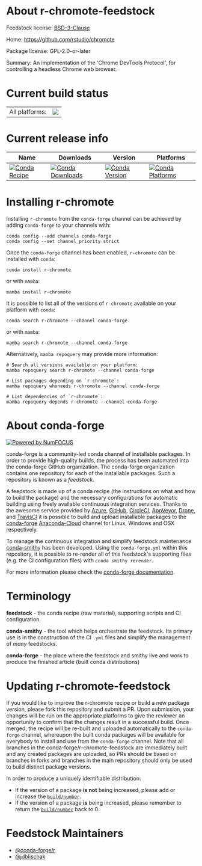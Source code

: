 About r-chromote-feedstock
==========================

Feedstock license: [BSD-3-Clause](https://github.com/conda-forge/r-chromote-feedstock/blob/main/LICENSE.txt)

Home: https://github.com/rstudio/chromote

Package license: GPL-2.0-or-later

Summary: An implementation of the 'Chrome DevTools Protocol', for controlling a headless Chrome web browser.

Current build status
====================


<table><tr><td>All platforms:</td>
    <td>
      <a href="https://dev.azure.com/conda-forge/feedstock-builds/_build/latest?definitionId=19030&branchName=main">
        <img src="https://dev.azure.com/conda-forge/feedstock-builds/_apis/build/status/r-chromote-feedstock?branchName=main">
      </a>
    </td>
  </tr>
</table>

Current release info
====================

| Name | Downloads | Version | Platforms |
| --- | --- | --- | --- |
| [![Conda Recipe](https://img.shields.io/badge/recipe-r--chromote-green.svg)](https://anaconda.org/conda-forge/r-chromote) | [![Conda Downloads](https://img.shields.io/conda/dn/conda-forge/r-chromote.svg)](https://anaconda.org/conda-forge/r-chromote) | [![Conda Version](https://img.shields.io/conda/vn/conda-forge/r-chromote.svg)](https://anaconda.org/conda-forge/r-chromote) | [![Conda Platforms](https://img.shields.io/conda/pn/conda-forge/r-chromote.svg)](https://anaconda.org/conda-forge/r-chromote) |

Installing r-chromote
=====================

Installing `r-chromote` from the `conda-forge` channel can be achieved by adding `conda-forge` to your channels with:

```
conda config --add channels conda-forge
conda config --set channel_priority strict
```

Once the `conda-forge` channel has been enabled, `r-chromote` can be installed with `conda`:

```
conda install r-chromote
```

or with `mamba`:

```
mamba install r-chromote
```

It is possible to list all of the versions of `r-chromote` available on your platform with `conda`:

```
conda search r-chromote --channel conda-forge
```

or with `mamba`:

```
mamba search r-chromote --channel conda-forge
```

Alternatively, `mamba repoquery` may provide more information:

```
# Search all versions available on your platform:
mamba repoquery search r-chromote --channel conda-forge

# List packages depending on `r-chromote`:
mamba repoquery whoneeds r-chromote --channel conda-forge

# List dependencies of `r-chromote`:
mamba repoquery depends r-chromote --channel conda-forge
```


About conda-forge
=================

[![Powered by
NumFOCUS](https://img.shields.io/badge/powered%20by-NumFOCUS-orange.svg?style=flat&colorA=E1523D&colorB=007D8A)](https://numfocus.org)

conda-forge is a community-led conda channel of installable packages.
In order to provide high-quality builds, the process has been automated into the
conda-forge GitHub organization. The conda-forge organization contains one repository
for each of the installable packages. Such a repository is known as a *feedstock*.

A feedstock is made up of a conda recipe (the instructions on what and how to build
the package) and the necessary configurations for automatic building using freely
available continuous integration services. Thanks to the awesome service provided by
[Azure](https://azure.microsoft.com/en-us/services/devops/), [GitHub](https://github.com/),
[CircleCI](https://circleci.com/), [AppVeyor](https://www.appveyor.com/),
[Drone](https://cloud.drone.io/welcome), and [TravisCI](https://travis-ci.com/)
it is possible to build and upload installable packages to the
[conda-forge](https://anaconda.org/conda-forge) [Anaconda-Cloud](https://anaconda.org/)
channel for Linux, Windows and OSX respectively.

To manage the continuous integration and simplify feedstock maintenance
[conda-smithy](https://github.com/conda-forge/conda-smithy) has been developed.
Using the ``conda-forge.yml`` within this repository, it is possible to re-render all of
this feedstock's supporting files (e.g. the CI configuration files) with ``conda smithy rerender``.

For more information please check the [conda-forge documentation](https://conda-forge.org/docs/).

Terminology
===========

**feedstock** - the conda recipe (raw material), supporting scripts and CI configuration.

**conda-smithy** - the tool which helps orchestrate the feedstock.
                   Its primary use is in the construction of the CI ``.yml`` files
                   and simplify the management of *many* feedstocks.

**conda-forge** - the place where the feedstock and smithy live and work to
                  produce the finished article (built conda distributions)


Updating r-chromote-feedstock
=============================

If you would like to improve the r-chromote recipe or build a new
package version, please fork this repository and submit a PR. Upon submission,
your changes will be run on the appropriate platforms to give the reviewer an
opportunity to confirm that the changes result in a successful build. Once
merged, the recipe will be re-built and uploaded automatically to the
`conda-forge` channel, whereupon the built conda packages will be available for
everybody to install and use from the `conda-forge` channel.
Note that all branches in the conda-forge/r-chromote-feedstock are
immediately built and any created packages are uploaded, so PRs should be based
on branches in forks and branches in the main repository should only be used to
build distinct package versions.

In order to produce a uniquely identifiable distribution:
 * If the version of a package **is not** being increased, please add or increase
   the [``build/number``](https://docs.conda.io/projects/conda-build/en/latest/resources/define-metadata.html#build-number-and-string).
 * If the version of a package **is** being increased, please remember to return
   the [``build/number``](https://docs.conda.io/projects/conda-build/en/latest/resources/define-metadata.html#build-number-and-string)
   back to 0.

Feedstock Maintainers
=====================

* [@conda-forge/r](https://github.com/conda-forge/r/)
* [@jdblischak](https://github.com/jdblischak/)

